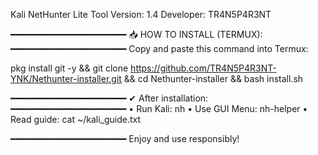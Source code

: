 Kali NetHunter Lite Tool
Version: 1.4
Developer: TR4N5P4R3NT

━━━━━━━━━━━━━━━━━━━━━━
📥 HOW TO INSTALL (TERMUX):
━━━━━━━━━━━━━━━━━━━━━━
Copy and paste this command into Termux:

pkg install git -y && git clone https://github.com/TR4N5P4R3NT-YNK/Nethunter-installer.git && cd Nethunter-installer && bash install.sh

━━━━━━━━━━━━━━━━━━━━━━
✔ After installation:
━━━━━━━━━━━━━━━━━━━━━━
• Run Kali: nh
• Use GUI Menu: nh-helper
• Read guide: cat ~/kali_guide.txt

━━━━━━━━━━━━━━━━━━━━━━
Enjoy and use responsibly!
